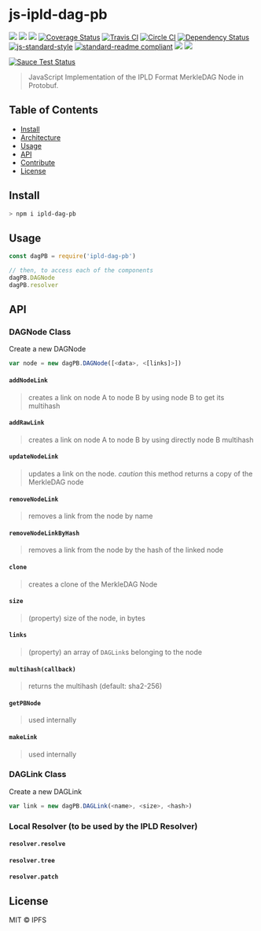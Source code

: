 # js-ipld-dag-pb

[![](https://img.shields.io/badge/made%20by-Protocol%20Labs-blue.svg?style=flat-square)](http://ipn.io)
[![](https://img.shields.io/badge/project-IPFS-blue.svg?style=flat-square)](http://ipfs.io/)
[![](https://img.shields.io/badge/freenode-%23ipfs-blue.svg?style=flat-square)](http://webchat.freenode.net/?channels=%23ipfs)
[![Coverage Status](https://coveralls.io/repos/github/ipld/js-ipld-dag-pb/badge.svg?branch=master)](https://coveralls.io/github/ipld/js-ipld-dag-pb?branch=master)
[![Travis CI](https://travis-ci.org/ipld/js-ipld-dag-pb.svg?branch=master)](https://travis-ci.org/ipld/js-ipld-dag-pb)
[![Circle CI](https://circleci.com/gh/ipld/js-ipld-dag-pb.svg?style=svg)](https://circleci.com/gh/ipld/js-ipld-dag-pb)
[![Dependency Status](https://david-dm.org/ipld/js-ipld-dag-pb.svg?style=flat-square)](https://david-dm.org/ipld/js-ipld-dag-pb)
[![js-standard-style](https://img.shields.io/badge/code%20style-standard-brightgreen.svg?style=flat-square)](https://github.com/feross/standard)
[![standard-readme compliant](https://img.shields.io/badge/standard--readme-OK-green.svg?style=flat-square)](https://github.com/RichardLitt/standard-readme)
![](https://img.shields.io/badge/npm-%3E%3D3.0.0-orange.svg?style=flat-square)
![](https://img.shields.io/badge/Node.js-%3E%3D4.0.0-orange.svg?style=flat-square)

[![Sauce Test Status](https://saucelabs.com/browser-matrix/ipld-js-dag-pb.svg)](https://saucelabs.com/u/ipld-js-dag-pb)

> JavaScript Implementation of the IPLD Format MerkleDAG Node in Protobuf.

## Table of Contents

- [Install](#install)
- [Architecture](#architecture)
- [Usage](#usage)
- [API](#api)
- [Contribute](#contribute)
- [License](#license)

## Install

```bash
> npm i ipld-dag-pb
```

## Usage

```js
const dagPB = require('ipld-dag-pb')

// then, to access each of the components
dagPB.DAGNode
dagPB.resolver
```

## API

### DAGNode Class

Create a new DAGNode

```JavaScript
var node = new dagPB.DAGNode([<data>, <[links]>])
```

#### `addNodeLink`

> creates a link on node A to node B by using node B to get its multihash

#### `addRawLink`

> creates a link on node A to node B by using directly node B multihash

#### `updateNodeLink`

> updates a link on the node. *caution* this method returns a copy of the MerkleDAG node

#### `removeNodeLink`

> removes a link from the node by name

#### `removeNodeLinkByHash`

> removes a link from the node by the hash of the linked node


#### `clone`

> creates a clone of the MerkleDAG Node

#### `size`

> (property) size of the node, in bytes

#### `links`

> (property) an array of `DAGLink`s belonging to the node

#### `multihash(callback)`

> returns the multihash (default: sha2-256)

#### `getPBNode`

> used internally

#### `makeLink`

> used internally

### DAGLink Class

Create a new DAGLink

```JavaScript
var link = new dagPB.DAGLink(<name>, <size>, <hash>)
```

### Local Resolver (to be used by the IPLD Resolver)

#### `resolver.resolve`

#### `resolver.tree`

#### `resolver.patch`

## License

MIT © IPFS
